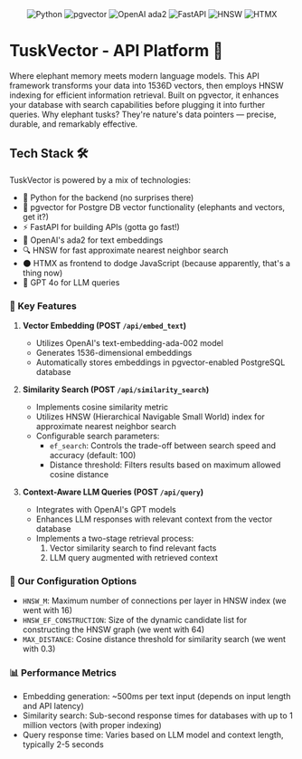 <div align="center">
  <img src="https://img.shields.io/badge/Python-3776AB?style=for-the-badge&logo=python&logoColor=white" alt="Python">
  <img src="https://img.shields.io/badge/pgvector-336791?style=for-the-badge&logo=postgresql&logoColor=white" alt="pgvector">
  <img src="https://img.shields.io/badge/OpenAI%20ada2-412991?style=for-the-badge&logo=openai&logoColor=white" alt="OpenAI ada2">
  <img src="https://img.shields.io/badge/FastAPI-005571?style=for-the-badge&logo=fastapi" alt="FastAPI">
  <img src="https://img.shields.io/badge/HNSW-FF6B6B?style=for-the-badge&logo=graphql&logoColor=white" alt="HNSW">
  <img src="https://img.shields.io/badge/htmx-%23000000.svg?style=for-the-badge&logo=data:image/svg+xml;base64,PHN2ZyB4bWxucz0iaHR0cDovL3d3dy53My5vcmcvMjAwMC9zdmciIHZpZXdCb3g9IjAgMCAyNTYgMjU2Ij48cGF0aCBkPSJNMTcwLjQgODUuNGwtNDIuNCA0Mi40LTQyLjQtNDIuNEw2NCA5Ni41bDQyLjQgNDIuNC00Mi40IDQyLjQgMjEuMiAyMS4yIDQyLjQtNDIuNCA0Mi40IDQyLjQgMjEuMi0yMS4yLTQyLjQtNDIuNCA0Mi40LTQyLjR6IiBmaWxsPSIjZmZmIi8+PC9zdmc+" alt="HTMX">
</div>

# TuskVector - API Platform 🐘

Where elephant memory meets modern language models. This API framework transforms your data into 1536D vectors, then employs HNSW indexing for efficient information retrieval. Built on pgvector, it enhances your database with search capabilities before plugging it into further queries. Why elephant tusks? They're nature's data pointers — precise, durable, and remarkably effective.

## Tech Stack 🛠️

TuskVector is powered by a mix of technologies:

- 🐍 Python for the backend (no surprises there)
- 🐘 pgvector for Postgre DB vector functionality (elephants and vectors, get it?)
- ⚡ FastAPI for building APIs (gotta go fast!)
- 🧬 OpenAI's ada2 for text embeddings
- 🔍 HNSW for fast approximate nearest neighbor search
- 🌑 HTMX as frontend to dodge JavaScript (because apparently, that's a thing now)
- 🧠 GPT 4o for LLM queries 

### 🚀 Key Features

1. **Vector Embedding (POST `/api/embed_text`)**
   - Utilizes OpenAI's text-embedding-ada-002 model
   - Generates 1536-dimensional embeddings
   - Automatically stores embeddings in pgvector-enabled PostgreSQL database

2. **Similarity Search (POST `/api/similarity_search`)**
   - Implements cosine similarity metric
   - Utilizes HNSW (Hierarchical Navigable Small World) index for approximate nearest neighbor search
   - Configurable search parameters:
     - `ef_search`: Controls the trade-off between search speed and accuracy (default: 100)
     - Distance threshold: Filters results based on maximum allowed cosine distance

3. **Context-Aware LLM Queries (POST `/api/query`)**
   - Integrates with OpenAI's GPT models
   - Enhances LLM responses with relevant context from the vector database
   - Implements a two-stage retrieval process:
     1. Vector similarity search to find relevant facts
     2. LLM query augmented with retrieved context

### 🔧 Our Configuration Options

- `HNSW_M`: Maximum number of connections per layer in HNSW index (we went with 16)
- `HNSW_EF_CONSTRUCTION`: Size of the dynamic candidate list for constructing the HNSW graph (we went with 64)
- `MAX_DISTANCE`: Cosine distance threshold for similarity search (we went with 0.3)

### 📊 Performance Metrics

- Embedding generation: ~500ms per text input (depends on input length and API latency)
- Similarity search: Sub-second response times for databases with up to 1 million vectors (with proper indexing)
- Query response time: Varies based on LLM model and context length, typically 2-5 seconds